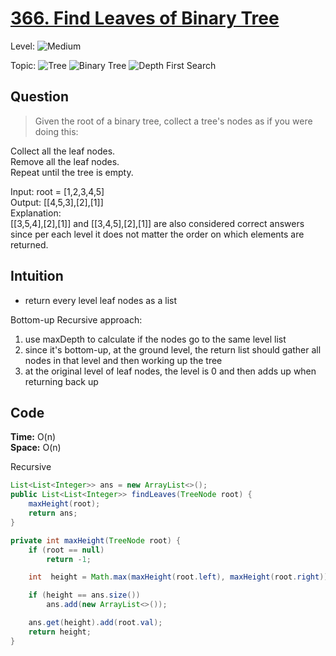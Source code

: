 # [366. Find Leaves of Binary Tree](https://leetcode.com/problems/find-leaves-of-binary-tree/)

Level:
![Medium](https://img.shields.io/badge/-Medium-ff8000)

Topic:
![Tree](https://img.shields.io/badge/-Tree-70db70)
![Binary Tree](https://img.shields.io/badge/-Binary_Tree-5cd65c)
![Depth First Search](https://img.shields.io/badge/-Depth_First_Search-47d147)

## Question

> Given the root of a binary tree, collect a tree's nodes as if you were doing this:

Collect all the leaf nodes.  
Remove all the leaf nodes.  
Repeat until the tree is empty.

Input: root = [1,2,3,4,5]  
Output: [[4,5,3],[2],[1]]  
Explanation:  
[[3,5,4],[2],[1]] and [[3,4,5],[2],[1]] are also considered correct answers since per each level it does not matter the order on which elements are returned.

## Intuition

- return every level leaf nodes as a list

Bottom-up Recursive approach:

1. use maxDepth to calculate if the nodes go to the same level list
2. since it's bottom-up, at the ground level, the return list should gather all nodes in that level and then working up the tree
3. at the original level of leaf nodes, the level is 0 and then adds up when returning back up

## Code

**Time:** O(n)  
**Space:** O(n)

Recursive

```java
List<List<Integer>> ans = new ArrayList<>();
public List<List<Integer>> findLeaves(TreeNode root) {
    maxHeight(root);
    return ans;
}

private int maxHeight(TreeNode root) {
    if (root == null)
        return -1;

    int  height = Math.max(maxHeight(root.left), maxHeight(root.right)) + 1;

    if (height == ans.size())
        ans.add(new ArrayList<>());

    ans.get(height).add(root.val);
    return height;
}
```
